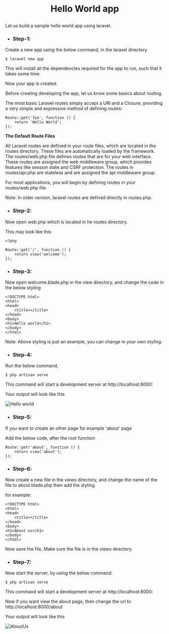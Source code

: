 # <p align="center"> Hello World app </p>

Let us build a sample hello world app using laravel.

* ### Step-1:

Create a new app using the below command, in the laravel directory

```$ laravel new app```

This will install all the dependencies required for the app to run, such that it takes some time.

Now your app is created.

Before creating developing the app, let us know some basics about routing.

The most basic Laravel routes simply accept a URI and a Closure, providing a very simple and expressive method of defining routes:
```
Route::get('foo', function () {
    return 'Hello World';
});
```
**The Default Route Files**

All Laravel routes are defined in your route files, which are located in the routes directory. These files are automatically loaded by the framework. The routes/web.php file defines routes that are for your web interface. These routes are assigned the web middleware group, which provides features like session state and CSRF protection. The routes in routes/api.php are stateless and are assigned the api middleware group.

For most applications, you will begin by defining routes in your routes/web.php file.

Note: In older version, laravel routes are defined directly in routes.php.

* ### Step-2:

Now open web.php which is located in he routes directory.

This may look like this
```
<?php

Route::get('/', function () {
    return view('welcome');
});
```
* ### Step-3:

Now open welcome.blade.php in the view directory, and change the code in the below styling
```
<!DOCTYPE html>
<html>
<head>
    <title></title>
</head>
<body>
<h1>Hello world</h1>
</body>
</html>
```
Note: Above styling is just an example, you can change in your own styling.

* ### Step-4:

Run the below command,

```$ php artisan serve```

This command will start a development server at http://localhost:8000: 

Your output will look like this

![Hello world](hello.png)

* ### Step-5:

If you want to create an other page for example 'about' page

Add the below code, after the root function
```
Route::get('about', function () {
    return view('about');
});
```
* ### Step-6:

Now create a new file in the views directory, and change the name of the file to about.blade.php then add the styling.

for example:
```
<!DOCTYPE html>
<html>
<head>
    <title></title>
</head>
<body>
<h1>About us</h1>
</body>
</html>
```
Now save the file. Make sure the file is in the views directory.

* ### Step-7:

Now start the server, by using the below command.

```$ php artisan serve```

This command will start a development server at http://localhost:8000: 

Now if you want view the about page, then change the url to http://localhost:8000/about

Your output will look like this

![AboutUs](about.png)















